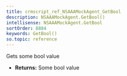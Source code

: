 ```yaml
---
title: crmscript_ref_NSAAAMockAgent_GetBool
description: NSAAAMockAgent.GetBool()
intellisense: NSAAAMockAgent.GetBool
sortOrder: 8884
keywords: GetBool()
so.topic: reference
---
```



Gets some bool value



* **Returns:** Some bool value


